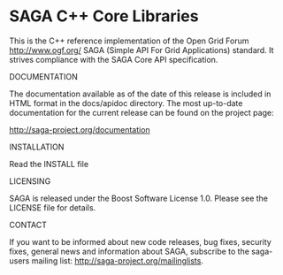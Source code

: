 SAGA C++ Core Libraries 
=======================

  This is the C++ reference implementation of the Open Grid
  Forum <http://www.ogf.org/> SAGA (Simple API For Grid Applications)
  standard. It strives compliance with the SAGA Core API specification.

  DOCUMENTATION

  The documentation available as of the date of this release is included
  in HTML format in the docs/apidoc directory. The most up-to-date
  documentation for the current release can be found on the project page:

  http://saga-project.org/documentation


  INSTALLATION

  Read the INSTALL file


  LICENSING

  SAGA is released under the Boost Software License 1.0.
  Please see the LICENSE file for details.


  CONTACT

  If you want to be informed about new code releases, bug fixes,
  security fixes, general news and information about SAGA, subscribe 
  to the saga-users mailing list: http://saga-project.org/mailinglists.

